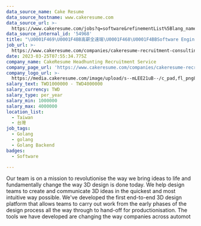 ```yaml
---
data_source_name: Cake Resume
data_source_hostname: www.cakeresume.com
data_source_url: >-
  https://www.cakeresume.com/jobs?q=software&refinementList%5Blang_name%5D%5B0%5D=English&refinementList%5Bsalary_type%5D=per_year&range%5Bsalary_range%5D%5Bmin%5D=1000000&page=2
data_source_internal_id: '54968'
title: "\U0001F469‍\U0001F4BB高薪全遠端\U0001F468‍\U0001F4BBSoftware Engineer (Backend) - 正美商公司 / 能夠Lead團隊的話優先考慮(Golang) - EH"
job_url: >-
  https://www.cakeresume.com/companies/cakeresume-recruitment-consulting/jobs/f10a66
date: 2023-03-25T07:55:34.775Z
company_name: CakeResume Headhunting Recruitment Service
company_page_url: 'https://www.cakeresume.com/companies/cakeresume-recruitment-consulting'
company_logo_url: >-
  https://media.cakeresume.com/image/upload/s--mLEE21uB--/c_pad,fl_png8,h_200,w_200/v1620881212/vdbipassrdfr8omwzeq6.png
salary_text: TWD1000000 - TWD4000000
salary_currency: TWD
salary_type: per_year
salary_min: 1000000
salary_max: 4000000
location_list:
  - Taiwan
  - 台灣
job_tags:
  - Golang
  - golang
  - Golang Backend
badges:
  - Software

---
```


Our team is on a mission to revolutionise the way we bring ideas to life and fundamentally change the way 3D design is done today. We help design teams to create and communicate 3D ideas in the quickest and most intuitive way possible. We've developed the first end-to-end 3D design platform that allows teams to carry out work from the early phases of the design process all the way through to hand-off for productionisation. The tools we have developed are changing the way companies across automot